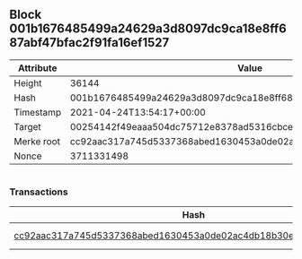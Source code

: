 ## Block 001b1676485499a24629a3d8097dc9ca18e8ff687abf47bfac2f91fa16ef1527

Attribute | Value
--- | ---
Height | 36144
Hash | 001b1676485499a24629a3d8097dc9ca18e8ff687abf47bfac2f91fa16ef1527
Timestamp | 2021-04-24T13:54:17+00:00
Target | 00254142f49eaaa504dc75712e8378ad5316cbcead634704b3734b6271167cc4
Merke root | cc92aac317a745d5337368abed1630453a0de02ac4db18b30e2153a22210a58c
Nonce | 3711331498

```

```

### Transactions

Hash | Amount
--- | ---
[cc92aac317a745d5337368abed1630453a0de02ac4db18b30e2153a22210a58c](cc92aac317a745d5337368abed1630453a0de02ac4db18b30e2153a22210a58c.md) | 10.00000000 SKEPTI 
